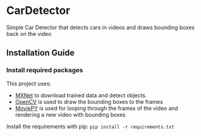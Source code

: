 # CarDetector
Simple Car Detector that detects cars in videos and draws bounding boxes back on the video


## Installation Guide
### Install required packages
This project uses:
* [MXNet][1] to download trained data and detect objects. 
* [OpenCV][2] is used to draw the bounding boxes to the frames
* [MoviePY][2] is used for looping through the frames of the video and rendering a new video with bounding boxes

Install the requirements with pip:
`pip install -r requirements.txt`

[1]: http://mxnet.incubator.apache.org/ "MxNet"
[2]: https://zulko.github.io/moviepy/ "MoviePy"
[3]: https://opencv.org/ "OpenCV"